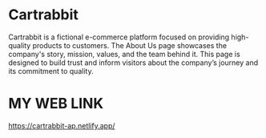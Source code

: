 # Cartrabbit
Cartrabbit is a fictional e-commerce platform focused on providing high-quality products to customers. The About Us page showcases the company's story, mission, values, and the team behind it. This page is designed to build trust and inform visitors about the company’s journey and its commitment to quality.
# MY WEB LINK
https://cartrabbit-ap.netlify.app/
